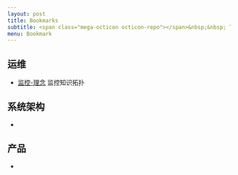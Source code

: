 ```yaml
---
layout: post
title: Bookmarks
subtitle: <span class="mega-octicon octicon-repo"></span>&nbsp;&nbsp; To mark useful libs - tools - books
menu: Bookmark
---
```


## 运维

-  [监控-理念](https://www.jianshu.com/p/1f7392af1573) 监控知识拓扑
 
## 系统架构
- 

## 产品
- 
